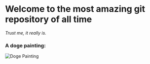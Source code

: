 <h1>Welcome to the most amazing git repository of all time</h1>

<i>Trust me, it really is.</i>

<h3>A doge painting:</h3>

<img src="https://cdn0.artstation.com/p/assets/images/images/000/714/372/large/kan-liu-666k-doge.jpg?1443927693" alt="Doge Painting" />
